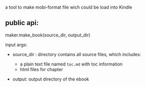 a tool to make mobi-format file wich could be load into Kindle

## public api:

maker.make_book(source_dir, output_dir)

input args:
- source_dir : directory contains all source files, which includes:
    - a plain text file named `toc.md` with toc information
    - html files for chapter

- output: output directory of the ebook
